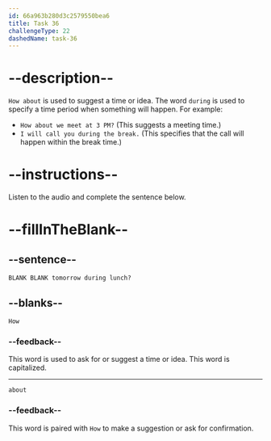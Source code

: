 ```yaml
---
id: 66a963b280d3c2579550bea6
title: Task 36
challengeType: 22
dashedName: task-36
---
```


<!--
AUDIO REFERENCE:
Bob: How about tomorrow during lunch?
-->

# --description--

`How about` is used to suggest a time or idea. The word `during` is used to specify a time period when something will happen. For example:

- `How about we meet at 3 PM?` (This suggests a meeting time.)
- `I will call you during the break.` (This specifies that the call will happen within the break time.)

# --instructions--

Listen to the audio and complete the sentence below.

# --fillInTheBlank--

## --sentence--

`BLANK BLANK tomorrow during lunch?`

## --blanks--

`How`

### --feedback--

This word is used to ask for or suggest a time or idea. This word is capitalized.

---
`about`

### --feedback--

This word is paired with `How` to make a suggestion or ask for confirmation.
